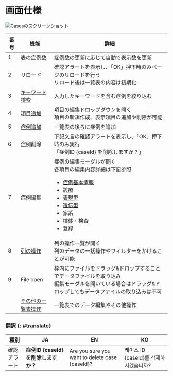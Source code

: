 # 画面仕様

![Casesのスクリーンショット](/assets/images/cases_20240804.png)

<!-- TODO: Cases編集の家系、検体・検査、登録がファイル作成したら7.症例編集の詳細にリンク追加 -->

| 番号 | 機能 | 詳細 |
| ---- | ---- | ---- |
| 1 | 表の症例数 | 症例数の更新に応じて自動で表示数を更新 |
| 2 | リロード | 確認アラートを表示し、「OK」押下時のみページのリロードを行う<br>リロード後は一覧表の内容は初期化 |
| 3 | [キーワード検索](/cases/operations/keyword-search) | 入力したキーワードを含む症例を絞り込む |
| 4 | [項目追加](/cases/operations/add-items) | 項目の編集ドロップダウンを開く<br>項目の新規作成、表示項目の追加や削除が可能 |
| 5 | [症例追加](/cases/operations/add-case) | 一覧表の後ろに症例を追加 |
| 6 | 症例削除 | 下記文言の確認アラートを表示し、「OK」押下時のみ実行<br>「症例ID {caseId} を削除しますか？」 |
| 7 | 症例編集 | 症例の編集モーダルが開く<br>各項目の編集内容詳細は下記参照<br><ul><li>[症例基本情報](/cases/edit/case-basic-information)</li><li>[診療](/cases/edit/medical)</li><li>[表現型](/cases/edit/phenotype)</li><li>[遺伝型](/cases/edit/genotype)</li><li>家系</li><li>検体・検査</li><li>登録</li></ul> |
| 8 | [列の操作](/cases/operations/operation-column) | 列の操作一覧が開く<br>列のデータの一括操作やフィルターをかけることが可能 |
| 9 | File open | 枠内にファイルをドラッグ&ドロップすることでデータファイルを取り込み<br>編集モーダルを開いている場合はドラッグ&ドロップしてもデータファイルの取り込みは不可 |
|  | [その他の一覧表操作](/cases/operations/other) | 一覧表でのデータ編集やその他操作 |


### 翻訳 {: #translate}

<table>
  <thead>
    <tr>
      <th>種別</th>
      <th>JA</th>
      <th>EN</th>
      <th>KO</th>
    </tr>
  </thead>
  <tbody>
    <tr>
      <td>確認アラート</td>
      <td><strong>症例ID {caseId} を削除しますか？</strong></td>
      <td>Are you sure you want to delete case {caseId}?</td>
      <td>케이스 ID {caseId}를 삭제하시겠습니까?</td>
    </tr>
  </tbody>
</table>